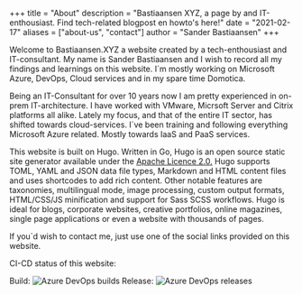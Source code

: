 +++
title = "About"
description = "Bastiaansen XYZ, a page by and IT-enthousiast. Find tech-related blogpost en howto's here!"
date = "2021-02-17"
aliases = ["about-us", "contact"]
author = "Sander Bastiaansen"
+++

Welcome to Bastiaansen.XYZ a website created by a tech-enthousiast and IT-consultant. My name is Sander Bastiaansen and I wish to record all my findings and learnings on this website. I`m mostly working on Microsoft Azure, DevOps, Cloud services and in my spare time Domotica.

Being an IT-Consultant for over 10 years now I am pretty experienced in on-prem IT-architecture. I have worked with VMware, Micrsoft Server and Citrix platforms all alike. Lately my focus, and that of the entire IT sector, has shifted towards cloud-services. I`ve been training and following everything Microsoft Azure related. Mostly towards IaaS and PaaS services.

This website is built on Hugo. Written in Go, Hugo is an open source static site generator available under the [Apache Licence 2.0.](https://github.com/gohugoio/hugo/blob/master/LICENSE) Hugo supports TOML, YAML and JSON data file types, Markdown and HTML content files and uses shortcodes to add rich content. Other notable features are taxonomies, multilingual mode, image processing, custom output formats, HTML/CSS/JS minification and support for Sass SCSS workflows. Hugo is ideal for blogs, corporate websites, creative portfolios, online magazines, single page applications or even a website with thousands of pages.

If you`d wish to contact me, just use one of the social links provided on this website.

CI-CD status of this website:

Build: ![Azure DevOps builds](https://img.shields.io/azure-devops/build/bastiaansenxyz/324486d9-51d0-4ea5-a800-13ee008296a2/7)
Release: ![Azure DevOps releases](https://img.shields.io/azure-devops/release/BastiaansenXYZ/324486d9-51d0-4ea5-a800-13ee008296a2/4/4)